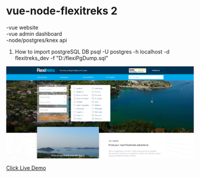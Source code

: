 # vue-node-flexitreks 2

-vue website <br/>
-vue admin dashboard <br/>
-node/postgres/knex api <br/>

1. How to import postgreSQL DB
psql -U postgres -h localhost -d flexitreks_dev -f "D:/flexiPgDump.sql"

<kbd>
	<img src="1.png">
</kbd>

<a href="https://flexitreks.netlify.app/">Click Live Demo</a>
